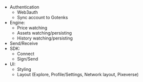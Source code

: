 - Authentication
  - Web3auth
  - Sync account to Gotenks
- Engine:
  - Price watching
  - Assets watching/persisting
  - History watching/persisting
- Send/Receive
- SDK:
  - Connect
  - Sign/Send
- UI:
  - Styling
  - Layout (Explore, Profile/Settings, Network layout, Pixeverse)
